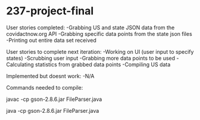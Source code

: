 # 237-project-final
User stories completed:
-Grabbing US and state JSON data from the covidactnow.org API
-Grabbing specific data points from the state json files
-Printing out entire data set received

User stories to complete next iteration:
-Working on UI (user input to specify states)
-Scrubbing user input
-Grabbing more data points to be used
-Calculating statistics from grabbed data points
-Compiling US data

Implemented but doesnt work:
-N/A

Commands needed to compile:

javac -cp gson-2.8.6.jar FileParser.java

java -cp gson-2.8.6.jar FileParser.java
